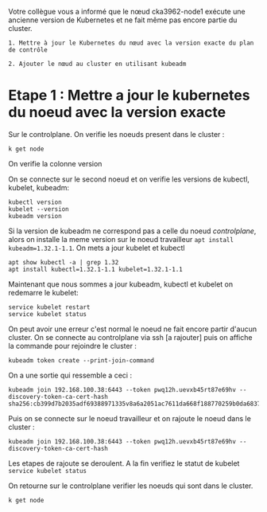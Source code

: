 Votre collègue vous a informé que le nœud cka3962-node1 exécute une ancienne version de Kubernetes et ne fait même pas encore partie du cluster.

    1. Mettre à jour le Kubernetes du nœud avec la version exacte du plan de contrôle

    2. Ajouter le nœud au cluster en utilisant kubeadm

# Etape 1 : Mettre a jour le kubernetes du noeud avec la version exacte 

Sur le controlplane. On verifie les noeuds present dans le cluster : 
```
k get node
```
On verifie la colonne version 

On se connecte sur le second noeud et on verifie les versions de kubectl, kubelet, kubeadm: 
```
kubectl version
kubelet --version
kubeadm version
```
Si la version de kubeadm ne correspond pas a celle du noeud *controlplane*, alors on installe la meme version sur le noeud travailleur ```apt install kubeadm=1.32.1-1.1```.
On mets a jour kubelet et kubectl 
```
apt show kubectl -a | grep 1.32
apt install kubectl=1.32.1-1.1 kubelet=1.32.1-1.1
```
Maintenant que nous sommes a jour kubeadm, kubectl et kubelet on redemarre le kubelet:
```
service kubelet restart
service kubelet status 
```
On peut avoir une erreur c'est normal le noeud ne fait encore partir d'aucun cluster. 
On se connecte au controlplane via ssh [a rajouter] puis on affiche la commande pour rejoindre le cluster : 
```
kubeadm token create --print-join-command
```
On a une sortie qui ressemble a ceci : 
```
kubeadm join 192.168.100.38:6443 --token pwq12h.uevxb45rt87e69hv --discovery-token-ca-cert-hash sha256:cb399d7b2035adf69388971335v8a6a2051ac7611da668f188770259b0da68376c 
```

Puis on se connecte sur le noeud travailleur et on rajoute le noeud dans le cluster : 
```
kubeadm join 192.168.100.38:6443 --token pwq12h.uevxb45rt87e69hv --discovery-token-ca-cert-hash 
``` 
Les etapes de rajoute se deroulent. A la fin verifiez le statut de kubelet
```service kubelet status```

On retourne sur le controlplane verifier les noeuds qui sont dans le cluster. 
```
k get node
```